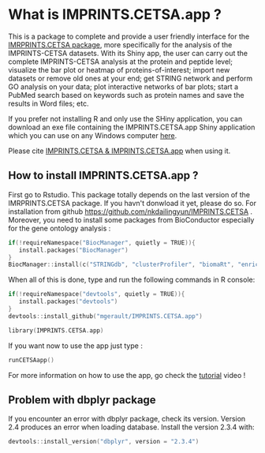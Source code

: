 # What is IMPRINTS.CETSA.app ?
This is a package to complete and provide a user friendly interface for the [IMRPRINTS.CETSA package](https://github.com/nkdailingyun/IMPRINTS.CETSA), more specifically for the analysis of the IMPRINTS-CETSA datasets.
With its Shiny app, the user can carry out the complete IMPRINTS-CETSA analysis at the protein and peptide level; visualize the bar plot or heatmap of proteins-of-interest; import new datasets or remove old ones at your end; get STRING network and perform GO analysis on your data; plot interactive networks of bar plots; start a PubMed search based on keywords such as protein names and save the results in Word files; etc.

If you prefer not installing R and only use the SHiny application, you can download an exe file containing the IMPRINTS.CETSA.app Shiny application which you can use on any Windows computer [here](https://zenodo.org/records/10636134).

Please cite [IMPRINTS.CETSA & IMPRINTS.CETSA.app](https://doi.org/10.1093/bib/bbae128) when using it.

## How to install IMPRINTS.CETSA.app ?  
First go to Rstudio. This package totally depends on the last version of the IMRPRINTS.CETSA package. If you havn't donwload it yet, please do so.
For installation from github https://github.com/nkdailingyun/IMPRINTS.CETSA .
Moreover, you need to install some packages from BioConductor especially for the gene ontology analysis :

```c
if(!requireNamespace("BiocManager", quietly = TRUE)){
   install.packages("BiocManager") 
}
BiocManager::install(c("STRINGdb", "clusterProfiler", "biomaRt", "enrichplot", "multtest", "limma"))
```

When all of this is done, type and run the following commands in R console:

```c
if(!requireNamespace("devtools", quietly = TRUE)){
   install.packages("devtools")
} 
devtools::install_github("mgerault/IMPRINTS.CETSA.app")

library(IMPRINTS.CETSA.app)
```

If you want now to use the app just type :

```c
runCETSAapp()
```
 
For more information on how to use the app, go check the [tutorial](https://youtu.be/m_YuQ14j2sY) video !


 ## Problem with dbplyr package

 If you encounter an error with dbplyr package, check its version. Version 2.4 produces an error when loading database. 
 Install the version 2.3.4 with:

 ```c
devtools::install_version("dbplyr", version = "2.3.4")
```
 
 
 
 
 
 
 
 
 
 
 
 
 
 
